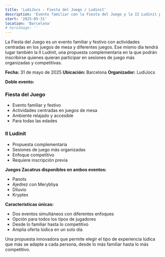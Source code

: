 ```yaml
---
title: 'LudiJocs - Fiesta del Juego / Ludinit'
description: 'Evento familiar con la Fiesta del Juego y la II Ludinit para sesiones más competitivas en Barcelona.'
start: '2025-05-31'
location: 'Barcelona'
# heroImage: ''
---
```


La Fiesta del Juego es un evento familiar y festivo con actividades centradas en los juegos de mesa y diferentes juegos. Ese mismo día tendrá lugar también la II Ludinit, una propuesta complementaria en la que podrán inscribirse quienes quieran participar en sesiones de juego más organizadas y competitivas.

**Fecha:** 31 de mayo de 2025
**Ubicación:** Barcelona
**Organizador:** LudiJocs

**Doble evento:**

### **Fiesta del Juego**
- Evento familiar y festivo
- Actividades centradas en juegos de mesa
- Ambiente relajado y accesible
- Para todas las edades

### **II Ludinit**
- Propuesta complementaria
- Sesiones de juego más organizadas
- Enfoque competitivo
- Requiere inscripción previa

**Juegos Zacatrus disponibles en ambos eventos:**
- Panots
- Ajedrez con Merybliya
- Diluvio
- Kryptex

**Características únicas:**
- Dos eventos simultáneos con diferentes enfoques
- Opción para todos los tipos de jugadores
- Desde lo familiar hasta lo competitivo
- Amplia oferta lúdica en un solo día

Una propuesta innovadora que permite elegir el tipo de experiencia lúdica que más se adapte a cada persona, desde lo más familiar hasta lo más competitivo.
